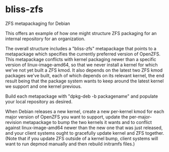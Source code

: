 # bliss-zfs
ZFS metapackaging for Debian

This offers an example of how one might structure ZFS packaging for an
internal repository for an organization.

The overall structure includes a "bliss-zfs" metapackage that points to a
metapackage which specifies the currently preferred version of OpenZFS.
This metapackage conflicts with kernel packaging newer than a specific
version of linux-image-amd64, so that we never install a kernel for which
we've not yet built a ZFS kmod. It also depends on the latest two ZFS kmod
packages we've built, each of which depends on its relevant kernel, the end
result being that the package system wants to keep around the latest kernel
we support and one kernel previous.

Build each metapackage with "dpkg-deb -b packagename" and populate your
local repository as desired.

When Debian releases a new kernel, create a new per-kernel kmod for each
major version of OpenZFS you want to support, update the per-major-revision
metapackage to bump the two kernels it wants and to conflict against
linux-image-amd64 newer than the new one that was just released, and your
client systems ought to gracefully update kernel and ZFS together. (Note
that if you update ZFS outside of a kernel bump, client systems will want
to run depmod manually and then rebuild initramfs files.)
